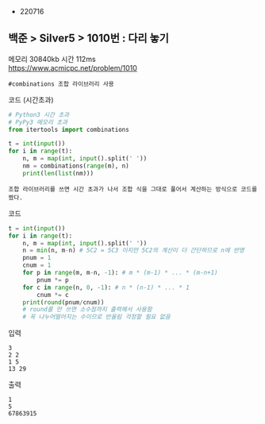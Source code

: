 - 220716
## 백준 > Silver5 > 1010번 : 다리 놓기
메모리 30840kb 시간 112ms  
https://www.acmicpc.net/problem/1010  

```
#combinations 조합 라이브러리 사용
```

코드 (시간초과)
```python
# Python3 시간 초과
# PyPy3 메모리 초과
from itertools import combinations

t = int(input())
for i in range(t):
    n, m = map(int, input().split(' '))
    nm = combinations(range(m), n)
    print(len(list(nm)))
```

```
조합 라이브러리를 쓰면 시간 초과가 나서 조합 식을 그대로 풀어서 계산하는 방식으로 코드를 짰다.
```

코드
```python
t = int(input())
for i in range(t):
    n, m = map(int, input().split(' '))
    n = min(n, m-n) # 5C2 = 5C3 이지만 5C2의 계산이 더 간단하므로 n에 반영
    pnum = 1
    cnum = 1
    for p in range(m, m-n, -1): # m * (m-1) * ... * (m-n+1)
        pnum *= p
    for c in range(n, 0, -1): # n * (n-1) * ... * 1
        cnum *= c
    print(round(pnum/cnum))
    # round를 안 쓰면 소수점까지 출력해서 사용함
    # 꼭 나누어떨어지는 수이므로 반올림 걱정할 필요 없음
```

입력
```
3
2 2
1 5
13 29
```

출력
```
1
5
67863915
```